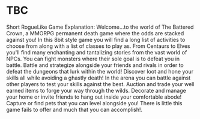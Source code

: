 # TBC
Short RogueLike Game Explanation: Welcome...to the world of The Battered Crown, a MMORPG permanent death game where the odds are stacked against you! In this 8bit style game you will find a long list of activities to choose from along with a list of classes to play as. From Centaurs to Elves you'll find many enchanting and tantalizing stories from the vast world of NPCs. You can fight monsters where their sole goal is to defeat you in battle. Battle and strategize alongside your friends and rivals in order to defeat the dungeons that lurk within the world! Discover loot and hone your skills all while avoiding a ghastly death! In the arena you can battle against other players to test your skills against the best. Auction and trade your well earned items to forge your way through the wilds. Decorate and manage your home or invite friends to hang out inside your comfortable abode! Capture or find pets that you can level alongside you! There is little this game fails to offer and much that you can accomplish!.
